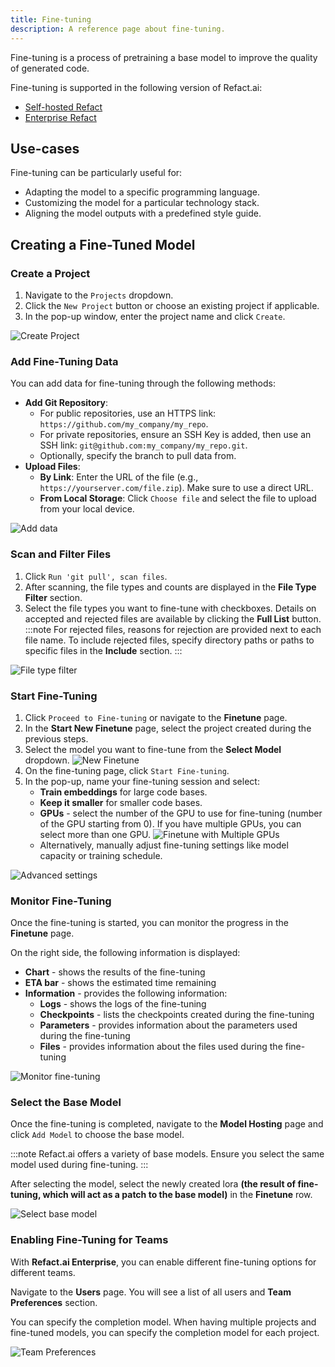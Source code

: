 ```yaml
---
title: Fine-tuning
description: A reference page about fine-tuning.
---
```


Fine-tuning is a process of pretraining a base model to improve the quality of generated code.

Fine-tuning is supported in the following version of Refact.ai:
- [Self-hosted Refact](https://docs.refact.ai/guides/version-specific/self-hosted/)
- [Enterprise Refact](https://docs.refact.ai/guides/version-specific/enterprise/)

## Use-cases

Fine-tuning can be particularly useful for:
- Adapting the model to a specific programming language.
- Customizing the model for a particular technology stack.
- Aligning the model outputs with a predefined style guide.

## Creating a Fine-Tuned Model

### Create a Project
1. Navigate to the `Projects` dropdown.
2. Click the `New Project` button or choose an existing project if applicable.
3. In the pop-up window, enter the project name and click `Create`.

![Create Project](../../../assets/project.png)

### Add Fine-Tuning Data
You can add data for fine-tuning through the following methods:
- **Add Git Repository**:
  - For public repositories, use an HTTPS link: `https://github.com/my_company/my_repo`.
  - For private repositories, ensure an SSH Key is added, then use an SSH link: `git@github.com:my_company/my_repo.git`.
  - Optionally, specify the branch to pull data from.
- **Upload Files**:
  - **By Link**: Enter the URL of the file (e.g., `https://yourserver.com/file.zip`). Make sure to use a direct URL.
  - **From Local Storage**: Click `Choose file` and select the file to upload from your local device.

![Add data](../../../assets/upload_files.png)

### Scan and Filter Files
1. Click `Run 'git pull', scan files`.
2. After scanning, the file types and counts are displayed in the **File Type Filter** section.
3. Select the file types you want to fine-tune with checkboxes. Details on accepted and rejected files are available by clicking the **Full List** button.
:::note
For rejected files, reasons for rejection are provided next to each file name. To include rejected files, specify directory paths or paths to specific files in the **Include** section.
:::

![File type filter](../../../assets/ft_data.png)

### Start Fine-Tuning
1. Click `Proceed to Fine-tuning` or navigate to the **Finetune** page.
2. In the **Start New Finetune** page, select the project created during the previous steps.
3. Select the model you want to fine-tune from the **Select Model** dropdown.
![New Finetune](../../../assets/ft_create.png)
2. On the fine-tuning page, click `Start Fine-tuning`.
3. In the pop-up, name your fine-tuning session and select:
   - **Train embeddings** for large code bases.
   - **Keep it smaller** for smaller code bases.
   - **GPUs** - select the number of the GPU to use for fine-tuning (number of the GPU starting from 0). If you have multiple GPUs, you can select more than one GPU.
   ![Finetune with Multiple GPUs](../../../assets/multi_gpu.png)
   - Alternatively, manually adjust fine-tuning settings like model capacity or training schedule.

![Advanced settings](../../../assets/launch_ft.png)

### Monitor Fine-Tuning
Once the fine-tuning is started, you can monitor the progress in the **Finetune** page.

On the right side, the following information is displayed:
- **Chart** - shows the results of the fine-tuning
- **ETA bar** - shows the estimated time remaining
- **Information** - provides the following information:
  - **Logs** - shows the logs of the fine-tuning
  - **Checkpoints** - lists the checkpoints created during the fine-tuning
  - **Parameters** - provides information about the parameters used during the fine-tuning
  - **Files** - provides information about the files used during the fine-tuning

![Monitor fine-tuning](../../../assets/ft_process.png)

### Select the Base Model
Once the fine-tuning is completed, navigate to the **Model Hosting** page and click `Add Model` to choose the base model.

:::note
Refact.ai offers a variety of base models. Ensure you select the same model used during fine-tuning.
:::

After selecting the model, select the newly created lora **(the result of fine-tuning, which will act as a patch to the base model)** in the **Finetune** row.

![Select base model](../../../assets/select_lora.png)

### Enabling Fine-Tuning for Teams

With **Refact.ai Enterprise**, you can enable different fine-tuning options for different teams.

Navigate to the **Users** page. You will see a list of all users and **Team Preferences** section.

You can specify the completion model. When having multiple projects and fine-tuned models, you can specify the completion model for each project.

![Team Preferences](../../../assets/team_preferences.png)